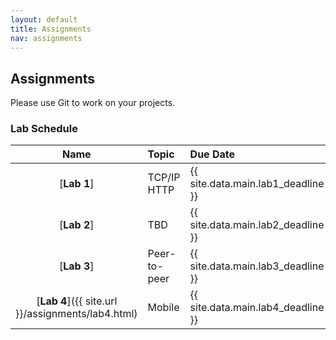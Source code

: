 ```yaml
---
layout: default
title: Assignments
nav: assignments
---
```


## Assignments

Please use Git to work on your projects.

### Lab Schedule

|                      Name                        |           Topic                              |                Due Date            |
| :----------------------------------------------: | :------------------------------------------  | :--------------------------------- |
| [**Lab 1**]                                        | TCP/IP HTTP                                | {{ site.data.main.lab1_deadline }}    |
| [**Lab 2**]                                        | TBD                                        | {{ site.data.main.lab2_deadline }}    |
| [**Lab 3**]                                        | Peer-to-peer                               | {{ site.data.main.lab3_deadline }}    |
| [**Lab 4**]({{ site.url }}/assignments/lab4.html)  | Mobile                                     | {{ site.data.main.lab4_deadline }}    |
